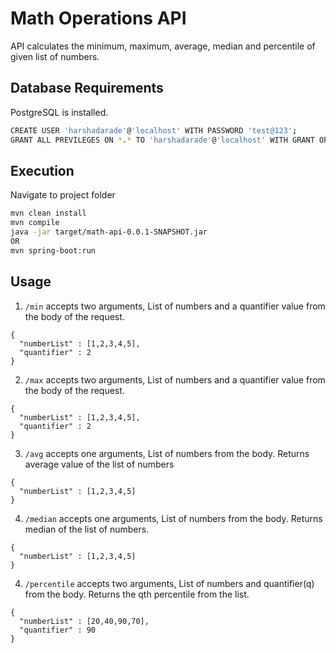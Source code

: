 # Math Operations API

API calculates the minimum, maximum, average, median and percentile of given list of numbers.

## Database Requirements

PostgreSQL is installed.

```bash
CREATE USER 'harshadarade'@'localhost' WITH PASSWORD 'test@123'; 
GRANT ALL PREVILEGES ON *.* TO 'harshadarade'@'localhost' WITH GRANT OPTION;
```

## Execution
Navigate to project folder

```bash
mvn clean install
mvn compile
java -jar target/math-api-0.0.1-SNAPSHOT.jar
OR
mvn spring-boot:run
```

## Usage
1. `/min` accepts two arguments, List of numbers and a quantifier value from the body of the request.
```
{
  "numberList" : [1,2,3,4,5],
  "quantifier" : 2
}
```
2. `/max` accepts two arguments, List of numbers and a quantifier value from the body of the request.
```
{
  "numberList" : [1,2,3,4,5],
  "quantifier" : 2
}
```

3. `/avg` accepts one arguments, List of numbers from the body. Returns average value of the list of numbers
```
{
  "numberList" : [1,2,3,4,5]
}
```
4. `/median` accepts one arguments, List of numbers from the body. Returns median of the list of numbers.
```
{
  "numberList" : [1,2,3,4,5]
}
```
4. `/percentile` accepts two arguments, List of numbers and quantifier(q) from the body.
Returns the qth percentile from the list.
```
{
  "numberList" : [20,40,90,70],
  "quantifier" : 90
}
```